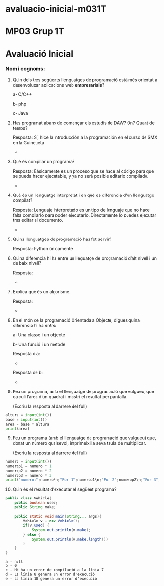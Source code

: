 # avaluacio-inicial-m031T

# MP03 Grup 1T
# Avaluació Inicial

### Nom i cognoms:

1. Quin dels tres següents llenguatges de programació està més orientat a desenvolupar aplicacions web **empresarials**?

    a- C/C++

    b- php

    c- Java

2. Has programat abans de començar els estudis de DAW? On? Quant de temps?

    Resposta: Sí, hice la introducción a la programación en el curso de SMX en la Guineueta
    
    
    -


3. Què és compilar un programa?

    Resposta: Básicamente es un proceso que se hace al código para que se pueda hacer ejecutable, y ya no será posible editarlo compilado.
    
    
    -

4. Què és un llenguatge interpretat i en què es diferencia d'un llenguatge compilat?

    Resposta: Lenguaje interpretado es un tipo de lenguaje que no hace falta compilarlo para poder ejecutarlo. Directamente lo puedes ejecutar tras editar el documento.


    -

5. Quins llenguatges de programació has fet servir?

    Resposta: Python únicamente


6. Quina diferència hi ha entre un lleguatge de programació d’alt nivell i un de baix nivell?

    Resposta: 


    -

7. Explica què és un algorisme.

    Resposta:


    -

8. En el món de la programació Orientada a Objecte, digues quina diferència hi ha entre:

    a- Una classe i un objecte

    b- Una funció i un mètode
    
    
    Resposta d'a:


    -

    Resposta de b:


    -

9. Feu un programa, amb el llenguatge de programació que vulgueu, que calculi l’àrea d’un quadrat i mostri el resultat per pantalla.

    (Escriu la resposta al darrere del full)
    
```python
altura = input(int())
base = input(int())
area = base * altura
print(area)
```

9. Feu un programa (amb el llenguatge de programació que vulgueu) que, donat un número qualsevol, imprimeixi la seva taula de multiplicar.

    (Escriu la resposta al darrere del full)
    
```python
numero = input(int())
numerop1 = numero * 1
numerop2 = numero * 2
numerop3 = numero * 3
print("numero:";numero\n;"Por 1";numerop1\n;"Por 2";numerop2\n;"Por 3";numerop3)
```

10. Quin és el resultat d'executar el següent programa?

```java
public class Vehicle{
    public boolean used;
    public String make;
    
    public static void main(String... args){
        Vehicle v = new Vehicle();
        if(v.used) {
            System.out.println(v.make);
        } else {
            System.out.println(v.make.length());
        }
    }
}
```

    a - null
    b - 0
    c - Hi ha un error de compilació a la línia 7
    d - La línia 8 genera un error d'execució
    e - La línia 10 genera un error d'execució
